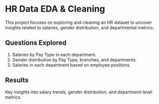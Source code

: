 # HR Data EDA & Cleaning

This project focuses on exploring and cleaning an HR dataset to uncover insights related to salaries, gender distribution, and departmental metrics.

## Questions Explored
1. Salaries by Pay Type in each department.  
2. Gender distribution by Pay Type, branches, and departments.  
3. Salaries in each department based on employee positions.

## Results
Key insights into salary trends, gender distribution, and department-level metrics.
